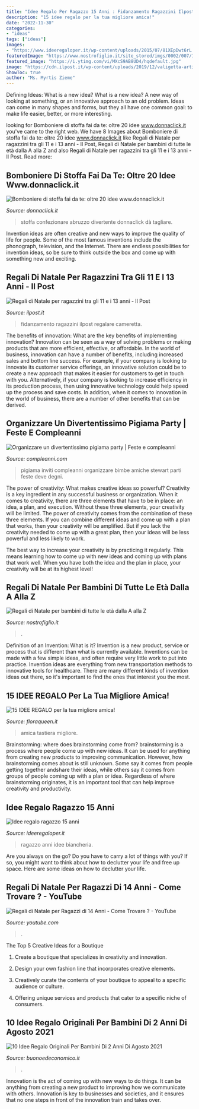 ```yaml
---
title: "Idee Regalo Per Ragazzo 15 Anni : Fidanzamento Ragazzini Ilpost Regalare Cameretta"
description: "15 idee regalo per la tua migliore amica!"
date: "2022-11-30"
categories:
- "ideas"
tags: ["ideas"]
images:
- "https://www.ideeregaloper.it/wp-content/uploads/2015/07/81XEpDwt6rL._AC_SL1500_-300x587.jpg"
featuredImage: "https://www.nostrofiglio.it/site_stored/imgs/0002/007/1.astro-planetario-multimediale-con-radio-e-casse-acustiche.600.jpg"
featured_image: "https://i.ytimg.com/vi/MXcS9AB8UD4/hqdefault.jpg"
image: "https://cdn.ilpost.it/wp-content/uploads/2019/12/valigetta-artista.jpg?x72029"
ShowToc: true
author: "Ms. Myrtis Zieme"
---
```



Defining Ideas: What is a new idea?
What is a new idea? A new way of looking at something, or an innovative approach to an old problem. Ideas can come in many shapes and forms, but they all have one common goal: to make life easier, better, or more interesting.

	

		
looking for Bomboniere di stoffa fai da te: oltre 20 idee www.donnaclick.it you've came to the right web. We have 8 Images about Bomboniere di stoffa fai da te: oltre 20 idee www.donnaclick.it like Regali di Natale per ragazzini tra gli 11 e i 13 anni - Il Post, Regali di Natale per bambini di tutte le età dalla A alla Z and also Regali di Natale per ragazzini tra gli 11 e i 13 anni - Il Post. Read more:
		
    
## Bomboniere Di Stoffa Fai Da Te: Oltre 20 Idee Www.donnaclick.it

<img loading=lazy src="http://www.donnaclick.it/images/articoli/20121230193213.jpg" onerror="this.onerror=null;this.src='https://tse1.mm.bing.net/th?id=OIP.uCH378scvqEgpy_yLM5lNgHaE1&amp;pid=15.1';" alt="Bomboniere di stoffa fai da te: oltre 20 idee www.donnaclick.it">

_Source: donnaclick.it_

>stoffa confezionare abruzzo divertente donnaclick dà tagliare. 

	

Invention ideas are often creative and new ways to improve the quality of life for people. Some of the most famous inventions include the phonograph, television, and the Internet. There are endless possibilities for invention ideas, so be sure to think outside the box and come up with something new and exciting.

    
## Regali Di Natale Per Ragazzini Tra Gli 11 E I 13 Anni - Il Post

<img loading=lazy src="https://cdn.ilpost.it/wp-content/uploads/2019/12/valigetta-artista.jpg?x72029" onerror="this.onerror=null;this.src='https://tse4.mm.bing.net/th?id=OIP.oiTlGEl8NY6JGxnxpGkiSgHaE7&amp;pid=15.1';" alt="Regali di Natale per ragazzini tra gli 11 e i 13 anni - Il Post">

_Source: ilpost.it_

>fidanzamento ragazzini ilpost regalare cameretta. 

	

The benefits of innovation: What are the key benefits of implementing innovation?
Innovation can be seen as a way of solving problems or making products that are more efficient, effective, or affordable. In the world of business, innovation can have a number of benefits, including increased sales and bottom line success. For example, if your company is looking to innovate its customer service offerings, an innovative solution could be to create a new approach that makes it easier for customers to get in touch with you. Alternatively, if your company is looking to increase efficiency in its production process, then using innovative technology could help speed up the process and save costs. In addition, when it comes to innovation in the world of business, there are a number of other benefits that can be derived.

    
## Organizzare Un Divertentissimo Pigiama Party | Feste E Compleanni

<img loading=lazy src="http://compleanni.com/wp-content/uploads/2013/02/pigiama-party.jpg" onerror="this.onerror=null;this.src='https://tse2.mm.bing.net/th?id=OIP.wPOfoLsgUlRVVl1hruwK8AHaHa&amp;pid=15.1';" alt="Organizzare un divertentissimo pigiama party | Feste e compleanni">

_Source: compleanni.com_

>pigiama inviti compleanni organizzare bimbe amiche stewart parti feste deve degni. 

	

The power of creativity: What makes creative ideas so powerful?
Creativity is a key ingredient in any successful business or organization. When it comes to creativity, there are three elements that have to be in place: an idea, a plan, and execution. Without these three elements, your creativity will be limited. 
The power of creativity comes from the combination of these three elements. If you can combine different ideas and come up with a plan that works, then your creativity will be amplified. But if you lack the creativity needed to come up with a great plan, then your ideas will be less powerful and less likely to work. 

The best way to increase your creativity is by practicing it regularly. This means learning how to come up with new ideas and coming up with plans that work well. When you have both the idea and the plan in place, your creativity will be at its highest level!

    
## Regali Di Natale Per Bambini Di Tutte Le Età Dalla A Alla Z

<img loading=lazy src="https://www.nostrofiglio.it/site_stored/imgs/0002/007/1.astro-planetario-multimediale-con-radio-e-casse-acustiche.600.jpg" onerror="this.onerror=null;this.src='https://tse2.mm.bing.net/th?id=OIP.u8rbqxHoH5m8x3UqMORVKQHaE8&amp;pid=15.1';" alt="Regali di Natale per bambini di tutte le età dalla A alla Z">

_Source: nostrofiglio.it_

>. 

	

Definition of an Invention: What is it?
Invention is a new product, service or process that is different than what is currently available. Inventions can be made with a few simple ideas, and often require very little work to put into practice. Invention ideas are everything from new transportation methods to innovative tools for healthcare. There are many different kinds of invention ideas out there, so it's important to find the ones that interest you the most.

    
## 15 IDEE REGALO Per La Tua Migliore Amica!

<img loading=lazy src="https://www.floraqueen.it/blog/wp-content/uploads/sites/2/2017/03/IDEE-REGALO-13.jpg" onerror="this.onerror=null;this.src='https://tse2.mm.bing.net/th?id=OIP.0Epv0Pf4zqWbjoCcXuM9CQHaHa&amp;pid=15.1';" alt="15 IDEE REGALO per la tua migliore amica!">

_Source: floraqueen.it_

>amica tastiera migliore. 

	

Brainstorming: where does brainstorming come from?
brainstorming is a process where people come up with new ideas. It can be used for anything from creating new products to improving communication. However, how brainstorming comes about is still unknown. Some say it comes from people getting together andshare their ideas, while others say it comes from groups of people coming up with a plan or idea. Regardless of where brainstorming originates, it is an important tool that can help improve creativity and productivity.

    
## Idee Regalo Ragazzo 15 Anni

<img loading=lazy src="https://www.ideeregaloper.it/wp-content/uploads/2015/07/81XEpDwt6rL._AC_SL1500_-300x587.jpg" onerror="this.onerror=null;this.src='https://tse3.mm.bing.net/th?id=OIP.A93JVjbaA9hgrYPonzVUNwAAAA&amp;pid=15.1';" alt="Idee regalo ragazzo 15 anni">

_Source: ideeregaloper.it_

>ragazzo anni idee biancheria. 

	

Are you always on the go? Do you have to carry a lot of things with you? If so, you might want to think about how to declutter your life and free up space. Here are some ideas on how to declutter your life.

    
## Regali Di Natale Per Ragazzi Di 14 Anni - Come Trovare ? - YouTube

<img loading=lazy src="https://i.ytimg.com/vi/MXcS9AB8UD4/hqdefault.jpg" onerror="this.onerror=null;this.src='https://tse2.mm.bing.net/th?id=OIP.pU5cL7SAtHBN907uYREU4gHaFj&amp;pid=15.1';" alt="Regali di Natale per Ragazzi di 14 Anni - Come Trovare ? - YouTube">

_Source: youtube.com_

>. 

	

The Top 5 Creative Ideas for a Boutique
1. Create a boutique that specializes in creativity and innovation.
2. Design your own fashion line that incorporates creative elements.

3. Creatively curate the contents of your boutique to appeal to a specific audience or culture.

4. Offering unique services and products that cater to a specific niche of consumers.


    
## 10 Idee Regalo Originali Per Bambini Di 2 Anni Di Agosto 2021

<img loading=lazy src="https://buonoedeconomico.it/wp-content/uploads/2018/01/1CLEME1.jpg" onerror="this.onerror=null;this.src='https://tse4.mm.bing.net/th?id=OIP.3ZmN6Uhs2XJ_WRkESS1azwAAAA&amp;pid=15.1';" alt="10 Idee Regalo Originali Per Bambini Di 2 Anni Di Agosto 2021">

_Source: buonoedeconomico.it_

>. 

	

Innovation is the act of coming up with new ways to do things. It can be anything from creating a new product to improving how we communicate with others. Innovation is key to businesses and societies, and it ensures that no one steps in front of the innovation train and takes over.

